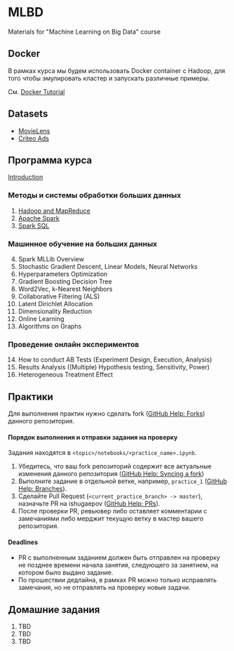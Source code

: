 # MLBD
Materials for "Machine Learning on Big Data" course

## Docker

В рамках курса мы будем использовать Docker container с Hadoop, для того чтобы эмулировать кластер и запускать различные примеры.

См. [Docker Tutorial](https://github.com/ishugaepov/MLBD/blob/master/docker/Docker-tutorial.md)

## Datasets

* [MovieLens](https://drive.google.com/file/d/1uNG51xzfUahzexIv-Ka1ylpvn8mVdFOQ/view?usp=sharing)
* [Criteo Ads](https://labs.criteo.com/2014/02/download-kaggle-display-advertising-challenge-dataset/)

## Программа курса

[Introduction](https://github.com/ishugaepov/MLBD/tree/master/intro/slides)

### Методы и системы обработки больших данных

1. [Hadoop and MapReduce](https://github.com/ishugaepov/MLBD/tree/master/hadoop_map_reduce)
2. [Apache Spark](https://github.com/ishugaepov/MLBD/tree/master/apache_spark)
3. [Spark SQL](https://github.com/ishugaepov/MLBD/tree/master/spark_sql)

### Машинное обучение на больших данных

4. Spark MLLib Overview
5. Stochastic Gradient Descent, Linear Models, Neural Networks
6. Hyperparameters Optimization
7. Gradient Boosting Decision Tree
8. Word2Vec, k-Nearest Neighbors
9. Collaborative Filtering (ALS)
10. Latent Dirichlet Allocation
11. Dimensionality Reduction
12. Online Learning
13. Algorithms on Graphs

### Проведение онлайн экспериментов

14. How to conduct AB Tests (Experiment Design, Execution, Analysis)
15. Results Analysis ((Multiple) Hypothesis testing, Sensitivity, Power)
16. Heterogeneous Treatment Effect

## Практики

Для выполнения практик нужно сделать fork ([GitHub Help: Forks](https://help.github.com/en/github/collaborating-with-issues-and-pull-requests/working-with-forks)) данного репозитория.

#### Порядок выполнения и отправки задания на проверку

Задания находятся в `<topic>/notebooks/<practice_name>.ipynb`.

1. Убедитесь, что ваш fork репозиторий содержит все актуальные изменения данного репозитория ([GitHub Help: Syncing a fork](https://help.github.com/en/github/collaborating-with-issues-and-pull-requests/syncing-a-fork))
2. Выполните задание в отдельной ветке, например, `practice_1` ([GitHub Help: Branches](https://git-scm.com/book/en/v2/Git-Branching-Basic-Branching-and-Merging)).
3. Сделайте Pull Request (`<current_practice_branch> -> master`), назначьте PR на ishugaepov ([GitHub Help: PRs](https://help.github.com/en/github/collaborating-with-issues-and-pull-requests/creating-a-pull-request)). 
4. После проверки PR, ревьювер либо оставляет комментарии с замечаниями либо мерджит текущую ветку в мастер вашего репозитория.

#### Deadlines

* PR с выполненным заданием должен быть отправлен на проверку не позднее времени начала занятия, следующего за занятием, на котором было выдано задание.
* По прошествии дедлайна, в рамках PR можно только исправлять замечания, но не отправлять на проверку новые задачи.

## Домашние задания

1. TBD
2. TBD
3. TBD
